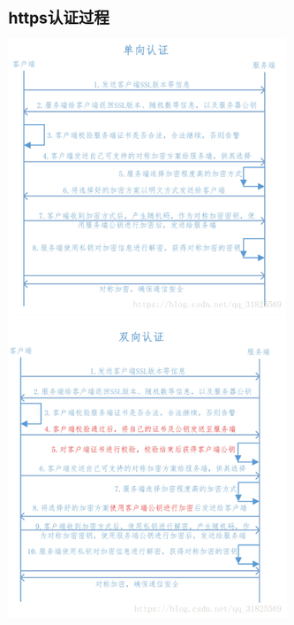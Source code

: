 # https认证过程
![HTTPS单项认证](_v_images/20191227170435218_22899.png)
![](_v_images/20191227170506634_30008.png)